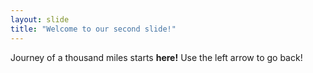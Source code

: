 ```yaml
---
layout: slide
title: "Welcome to our second slide!"
---
```

Journey of a thousand miles starts **here!**
Use the left arrow to go back!